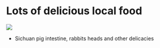 # Lots of delicious local food #

<img src="pig_intestine.jpeg" />

* Sichuan pig intestine, rabbits heads and other delicacies
